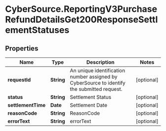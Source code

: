 # CyberSource.ReportingV3PurchaseRefundDetailsGet200ResponseSettlementStatuses

## Properties
Name | Type | Description | Notes
------------ | ------------- | ------------- | -------------
**requestId** | **String** | An unique identification number assigned by CyberSource to identify the submitted request. | [optional] 
**status** | **String** | Settlement Status | [optional] 
**settlementTime** | **Date** | Settlement Date | [optional] 
**reasonCode** | **String** | ReasonCode | [optional] 
**errorText** | **String** | errorText | [optional] 


